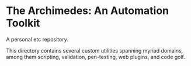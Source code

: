 # The Archimedes: An Automation Toolkit 

A personal etc repository.

This directory contains several custom utilities spanning myriad domains, among them scripting, validation, pen-testing, web plugins, and code golf.